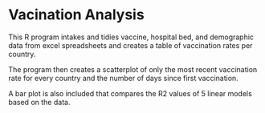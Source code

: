 # Vacination Analysis

This R program intakes and tidies vaccine, hospital bed, and demographic data from excel spreadsheets and creates a table of vaccination rates per country. 

The program then creates a scatterplot of only the most recent vaccination rate for every country and the number of days since first vaccination.

A bar plot is also included that compares the R2 values of 5 linear models based on the data.
